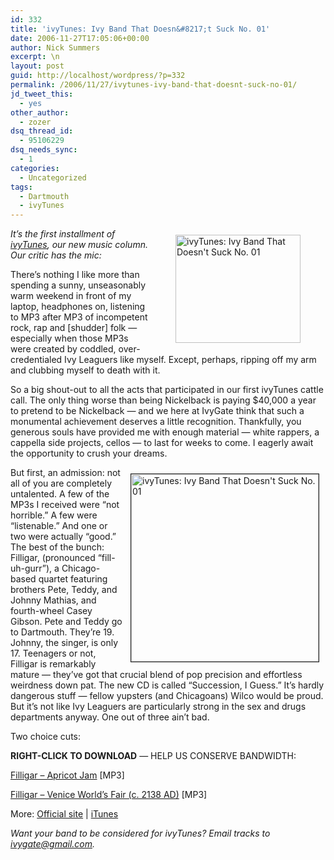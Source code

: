 ```yaml
---
id: 332
title: 'ivyTunes: Ivy Band That Doesn&#8217;t Suck No. 01'
date: 2006-11-27T17:05:06+00:00
author: Nick Summers
excerpt: \n
layout: post
guid: http://localhost/wordpress/?p=332
permalink: /2006/11/27/ivytunes-ivy-band-that-doesnt-suck-no-01/
jd_tweet_this:
  - yes
other_author:
  - zozer
dsq_thread_id:
  - 95106229
dsq_needs_sync:
  - 1
categories:
  - Uncategorized
tags:
  - Dartmouth
  - ivyTunes
---
```

<img width="200" vspace="10" hspace="40" height="173" border="0" align="right" src="http://www.ivygateblog.com/wp-content/uploads/2006/11/ivytunes.jpg" alt="ivyTunes: Ivy Band That Doesn't Suck No. 01" />_It&#8217;s the first installment of [ivyTunes](http://www.ivygateblog.com/ivytunes/), our new music column. Our critic has the mic:_

There&#8217;s nothing I like more than spending a sunny, unseasonably warm weekend in front of my laptop, headphones on, listening to MP3 after MP3 of incompetent rock, rap and [shudder] folk &#8212; especially when those MP3s were created by coddled, over-credentialed Ivy Leaguers like myself. Except, perhaps, ripping off my arm and clubbing myself to death with it.

So a big shout-out to all the acts that participated in our first ivyTunes cattle call. The only thing worse than being Nickelback is paying $40,000 a year to pretend to be Nickelback &#8212; and we here at IvyGate think that such a monumental achievement deserves a little recognition. Thankfully, you generous souls have provided me with enough material &#8212; white rappers, a cappella side projects, cellos &#8212; to last for weeks to come. I eagerly await the opportunity to crush your dreams.

<img width="300" vspace="10" hspace="10" height="300" border="1" align="right" src="http://www.ivygateblog.com/wp-content/uploads/2006/11/ivytunes-filligar.jpg" alt="ivyTunes: Ivy Band That Doesn't Suck No. 01" />But first, an admission: not all of you are completely untalented. A few of the MP3s I received were &#8220;not horrible.&#8221; A few were &#8220;listenable.&#8221; And one or two were actually &#8220;good.&#8221; The best of the bunch: Filligar, (pronounced &#8220;fill-uh-gurr&#8221;), a Chicago-based quartet featuring brothers Pete, Teddy, and Johnny Mathias, and fourth-wheel Casey Gibson. Pete and Teddy go to Dartmouth. They&#8217;re 19. Johnny, the singer, is only 17. Teenagers or not, Filligar is remarkably mature &#8212; they&#8217;ve got that crucial blend of pop precision and effortless weirdness down pat. The new CD is called &#8220;Succession, I Guess.&#8221; It&#8217;s hardly dangerous stuff &#8212; fellow yupsters (and Chicagoans) Wilco would be proud. But it&#8217;s not like Ivy Leaguers are particularly strong in the sex and drugs departments anyway. One out of three ain&#8217;t bad.

Two choice cuts:

**RIGHT-CLICK TO DOWNLOAD** &#8212; HELP US CONSERVE BANDWIDTH:&nbsp;

<a target="_blank" href="http://www.ivygateblog.com/wp-content/uploads/2006/11/filligar_apricotjam.mp3">Filligar &#8211; Apricot Jam</a> [MP3]
  
<a target="_blank" href="http://www.ivygateblog.com/wp-content/uploads/2006/11/filligar_venice.mp3">Filligar &#8211; Venice World&#8217;s Fair (c. 2138 AD)</a> [MP3]
  
More: [Official site](http://www.filligarband.com/) | [iTunes](http://phobos.apple.com/WebObjects/MZStore.woa/wa/viewAlbum?id=192530395&s=143441)

_Want your band to be considered for ivyTunes? Email tracks to <ivygate@gmail.com>._